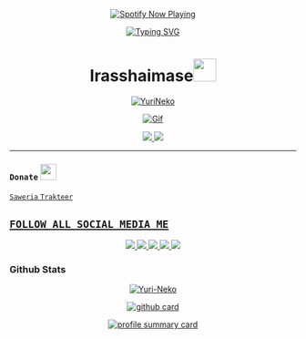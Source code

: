 <p align="center">
  <a href="https://spotify-github-profile.kittinanx.com/api/view.svg?uid=31etnccie4jk2etanwluope5mw4u&redirect=true">
    <img src="https://spotify-github-profile.kittinanx.com/api/view.svg?uid=31etnccie4jk2etanwluope5mw4u&cover_image=true&theme=default&show_offline=true&background_color=121212&interchange=true&bar_color_cover=true" alt="Spotify Now Playing" />
  </a>
</p>

<p align="center">
  <a href="https://github.com/Yuri-Neko">
    <img src="http://readme-typing-svg.herokuapp.com?color=ffc012&center=true&vCenter=true&multiline=false&lines=My+Name+is+Kyouka+Hashiba;I+Am+15+Years+Old;I+live+In+Indonesia;Don't+bully+me+≧▽≦" alt="Typing SVG">
  </a>
</p>

<h1 align="center">Irasshaimase<img src="https://i.pinimg.com/originals/6d/cd/94/6dcd94c7c4bf4800648ef7cbe0113c33.gif" width="40px" alt=""><br></h1>

<p align="center">
  <a href="https://yuri-neko.github.io/">
    <img src="https://readme-typing-svg.herokuapp.com?size=13&width=275&lines=Selamat+Datang+🤗" alt="YuriNeko" />
  </a>
</p>

<p align="center">
  <a href="https://github.com/Yuri-Neko">
    <img src="https://c.tenor.com/n8X8R46rIk0AAAAd/kanna.gif" alt="Gif" />
  </a>
</p>

<p align="center">
  <a href="https://github.com/Yuri-Neko">
    <img src="https://cardivo.vercel.app/api?name=Kyouka%20Hashiba&description=Hai,%20Aku%20Kyouka%20dan%20Aku%20Hanya%20seorang%20programmer%20biasa%20masih%20belajar.%20Hobiku%20Adalah%20Nonton%20Anime%20:3&image=https://static.wikia.nocookie.net/the-muse-list/images/8/8e/SHIDO.jpg/revision/latest?cb=20200606024545&usqp=CAU&usqp=CAU&backgroundColor=%23ecf0f1&instagram=admin_kyouka&github=Yuri-Neko&pattern=leaf&colorPattern=%23eaeaea" />
  </a>
  <a href="https://github.com/Yuri-Neko">
    <img src="https://cardivo.vercel.app/api?name=Aku%20Sangat%20suka%20Menonton%20Anime:)&&description=%20%20%20%20%20%20%20%20%20%20%20%20%20%20%20%20%20%20%20%20%20%20%20%20%20%20%20%20%20%20%20%20%20%20%20%20%20%20%20%20%20%20%20%20%20%20%20%20%20%20%20%20%20%20%20%20%20%20%20%20%20%20%20%20%20%20%20%20%20%20%20%20%20%20%20%20%20%20%20%20%20%20%20%20%20%20%20%20%20%20%20%20%20%20%20%20%20%20%20%20%20%20%20%20%20%20%20%20%20%20%20&image=https://wallpapercave.com/wp/wp9396919.jpg&usqp=CAU&usqp=CAU&backgroundColor=%23ecf0f1" />
  </a>
</p>


------

### ```Donate``` <img src="https://github.com/TheDudeThatCode/TheDudeThatCode/blob/master/Assets/coin.gif" width="28" height="28">
<a href="https://saweria.co/YuriNeko"> ```Saweria```
<a href="https://trakteer.id/Yuri-Neko"/> ```Trakteer```

## ```FOLLOW ALL SOCIAL MEDIA ME```
<p align="center">
  <a href="https://instagram.com/admin_kyouka">
    <img src="https://img.shields.io/badge/Instagram-E4405F?style=for-the-badge&logo=instagram&logoColor=white"/> 
  </a>
  <a href="https://wa.me/6283825121214">
    <img src="https://img.shields.io/badge/WhatsApp-25D366?style=for-the-badge&logo=whatsapp&logoColor=white" />
  </a>
  <a href="https://youtube.com/channel/UColzqD-h69GCGWitfF8UJhw">
    <img src="https://img.shields.io/badge/YouTube Neko-ff0000?style=for-the-badge&logo=youtube&logoColor=ff000000&link=https://youtube.com/NekoYuri" />
  </a>
  <a href="https://tiktok.com/@hiro_0163">
    <img src="https://img.shields.io/badge/Tiktok Neko-black?style=for-the-badge&logo=tiktok&logoColor=ff000000&link=https://tiktok.com/@hiro_0163" />
  </a>
  <a href="https://github.com/Yuri-Neko">
    <img src="https://img.shields.io/badge/Github Neko-8A2BE2?style=for-the-badge&logo=Github&logoColor=000000&link=https://github.com/Yuri-Neko" />
  </a>
</p>

### Github Stats 

<p align="center">
  <a href="https://github.com/Yuri-Neko">
    <img src="https://github-readme-stats.vercel.app/api/top-langs?username=Yuri-Neko&show_icons=true&locale=en&layout=compact" alt="Yuri-Neko" />
  </a>
</p>

<p align="center">
  <a href="https://github.com/Yuri-Neko">
    <img src="https://github-readme-stats.vercel.app/api?username=Yuri-Neko&show_icons=true&theme=radical" alt="github card" />
  </a>
</p>

<p align="center">
  <a href="https://github.com/Yuri-Neko">
    <img src="https://github-profile-summary-cards.vercel.app/api/cards/profile-details?username=Yuri-Neko&theme=monokai" alt="profile summary card" />
  </a>
</p>
